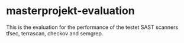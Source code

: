 # masterprojekt-evaluation
This is the evaluation for the performance of the testet SAST scanners tfsec, terrascan, checkov and semgrep.
